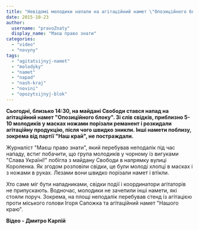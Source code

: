 ```yaml
---
title: "Невідомі молодики напали на агітаційний намет \"Опозиційного блоку\" у Броварах - ВІДЕО"
date: 2015-10-23
author: 
  username: "pravoZnaty"
  display_name: "Маєш право знати"
categories: 
  - "video"
  - "novyny"
tags: 
  - "agitatsijnyj-namet"
  - "molodyky"
  - "namet"
  - "napad"
  - "nash-kraj"
  - "novini"
  - "opozytsijnyj-blok"
---
```


**Сьогодні, близько 14:30, на майдані Свободи стався напад на агітаційний намет "Опозиційного блоку". Зі слів свідків, приблизно 5-10 молодиків у масках ножами порізали реманент і розкидали агітаційну продукцію, після чого швидко зникли. Інші намети поблизу, зокрема від партії "Наш край", не постраждали.**

Журналіст "Маєш право знати", який перебував неподалік під час нападу, встиг побачити, що група молодиків у чорному із вигуками "Слава Україні!" побігла з майдану Свободи в напрямку вулиці Короленка. Як згодом розповіли свідки, це були молоді хлопці в масках і з ножами в руках. Лезами вони швидко порізали намет і втікли.

Хто саме міг бути нападниками, свідки події і координатори агітаторів не припускають. Водночас, молодики не зачепили інші намети, які стояли поруч. Зокрема, на площі неподалік перебував стенд із агітацією проти міського голови Ігоря Сапожка та агітаційний намет "Нашого краю".

**Відео - Дмитро Карпій**
